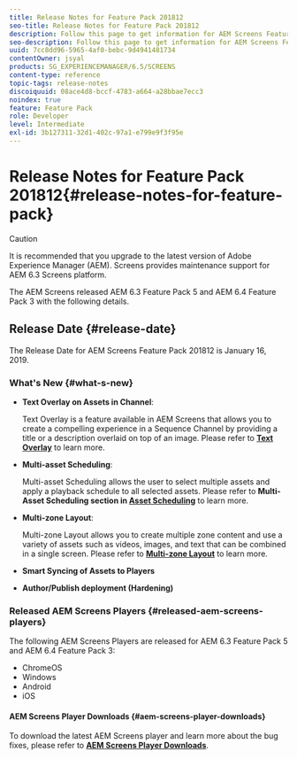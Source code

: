 ```yaml
---
title: Release Notes for Feature Pack 201812
seo-title: Release Notes for Feature Pack 201812
description: Follow this page to get information for AEM Screens Feature Pack 201812 released on January 16, 2019.
seo-description: Follow this page to get information for AEM Screens Feature Pack 201812 released on January 16, 2019.
uuid: 7cc8dd96-5965-4af0-bebc-9d4941481734
contentOwner: jsyal
products: SG_EXPERIENCEMANAGER/6.5/SCREENS
content-type: reference
topic-tags: release-notes
discoiquuid: 08ace4d8-bccf-4783-a664-a28bbae7ecc3
noindex: true
feature: Feature Pack
role: Developer
level: Intermediate
exl-id: 3b127311-32d1-402c-97a1-e799e9f3f95e
---
```

# Release Notes for Feature Pack 201812{#release-notes-for-feature-pack}

>[!CAUTION]
>
>It is recommended that you upgrade to the latest version of Adobe Experience Manager (AEM). Screens provides maintenance support for AEM 6.3 Screens platform.

The AEM Screens released AEM 6.3 Feature Pack 5 and AEM 6.4 Feature Pack 3 with the following details.

## Release Date {#release-date}

The Release Date for AEM Screens Feature Pack 201812 is January 16, 2019.

### What's New {#what-s-new}

* **Text Overlay on Assets in Channel**:

  Text Overlay is a feature available in AEM Screens that allows you to create a compelling experience in a Sequence Channel by providing a title or a description overlaid on top of an image. Please refer to [**Text Overlay**](text-overlay.md) to learn more.

* **Multi-asset Scheduling**:

  Multi-asset Scheduling allows the user to select multiple assets and apply a playback schedule to all selected assets. Please refer to **Multi-Asset Scheduling **section in** [Asset Scheduling](asset-level-scheduling.md)** to learn more.

* **Multi-zone Layout**:

  Multi-zone Layout allows you to create multiple zone content and use a variety of assets such as videos, images, and text that can be combined in a single screen. Please refer to **[Multi-zone Layout](multi-zone-layout-aem-screens.md)** to learn more.

* **Smart Syncing of Assets to Players**
* **Author/Publish deployment (Hardening)**

### Released AEM Screens Players {#released-aem-screens-players}

The following AEM Screens Players are released for AEM 6.3 Feature Pack 5 and AEM 6.4 Feature Pack 3:

* ChromeOS
* Windows
* Android
* iOS

#### AEM Screens Player Downloads {#aem-screens-player-downloads}

To download the latest AEM Screens player and learn more about the bug fixes, please refer to [**AEM Screens Player Downloads**](https://download.macromedia.com/screens/).
